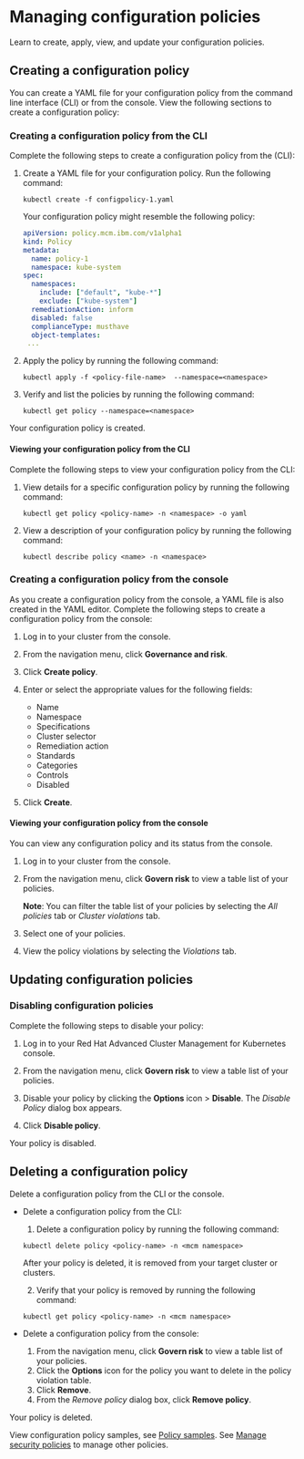 # Managing configuration policies

Learn to create, apply, view, and update your configuration policies.

## Creating a configuration policy 

You can create a YAML file for your configuration policy from the command line interface (CLI) or from the console. View the following sections to create a configuration policy:

### Creating a configuration policy from the CLI

Complete the following steps to create a configuration policy from the (CLI):

1. Create a YAML file for your configuration policy. Run the following command:

   ```
   kubectl create -f configpolicy-1.yaml
   ```

     Your configuration policy might resemble the following policy:

     ```yaml
     apiVersion: policy.mcm.ibm.com/v1alpha1
     kind: Policy
     metadata:
       name: policy-1
       namespace: kube-system
     spec:
       namespaces:
         include: ["default", "kube-*"]
         exclude: ["kube-system"]
       remediationAction: inform
       disabled: false
       complianceType: musthave
       object-templates:
      ...
     ```

2. Apply the policy by running the following command:

   ```
   kubectl apply -f <policy-file-name>  --namespace=<namespace>
   ```

3. Verify and list the policies by running the following command:

   ```
   kubectl get policy --namespace=<namespace>
   ```

Your configuration policy is created.

#### Viewing your configuration policy from the CLI

Complete the following steps to view your configuration policy from the CLI:

1. View details for a specific configuration policy by running the following command:

   ```
   kubectl get policy <policy-name> -n <namespace> -o yaml
   ```

2. View a description of your configuration policy by running the following command:

   ```
   kubectl describe policy <name> -n <namespace>
   ```

### Creating a configuration policy from the console

As you create a configuration policy from the console, a YAML file is also created in the YAML editor. Complete the following steps to create a configuration policy from the console:

1. Log in to your cluster from the console.
2. From the navigation menu, click **Governance and risk**.
3. Click **Create policy**.
4. Enter or select the appropriate values for the following fields:
   * Name
   * Namespace
   * Specifications
   * Cluster selector
   * Remediation action
   * Standards
   * Categories
   * Controls
   * Disabled

5. Click **Create**.

#### Viewing your configuration policy from the console

You can view any configuration policy and its status from the console.

1. Log in to your cluster from the console.

2. From the navigation menu, click **Govern risk** to view a table list of your policies.
   
   **Note**: You can filter the table list of your policies by selecting the _All policies_ tab or _Cluster violations_ tab.

3. Select one of your policies.

4. View the policy violations by selecting the _Violations_ tab.

## Updating configuration policies

### Disabling configuration policies

Complete the following steps to disable your policy: <!--add steps to disable from the CLI if available-->

1. Log in to your Red Hat Advanced Cluster Management for Kubernetes console.

2. From the navigation menu, click **Govern risk** to view a table list of your policies.

3. Disable your policy by clicking the **Options** icon > **Disable**. The _Disable Policy_ dialog box appears.

4. Click **Disable policy**.

Your policy is disabled.

## Deleting a configuration policy

Delete a configuration policy from the CLI or the console.

* Delete a configuration policy from the CLI:

  1. Delete a configuration policy by running the following command:

    ```
    kubectl delete policy <policy-name> -n <mcm namespace>  
    ```

    After your policy is deleted, it is removed from your target cluster or clusters.

  2. Verify that your policy is removed by running the following command:

    ```
    kubectl get policy <policy-name> -n <mcm namespace>
    ```

* Delete a configuration policy from the console:

  1. From the navigation menu, click **Govern risk** to view a table list of your policies.
  2. Click the **Options** icon for the policy you want to delete in the policy violation table.
  3. Click **Remove**.
  4. From the _Remove policy_ dialog box, click **Remove policy**.

Your policy is deleted.

View configuration policy samples, see [Policy samples](policy_sample_intro.md). See [Manage security policies](manage_policy_overview.md) to manage other policies. 
